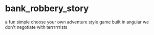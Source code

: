 # bank_robbery_story
a fun simple choose your own adventure style game built in angular
we don't negotiate with terrrrrrists
